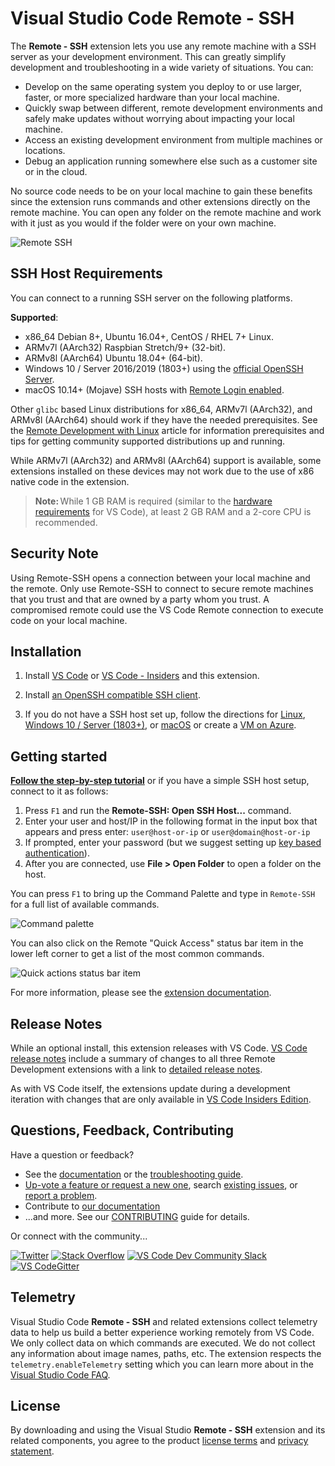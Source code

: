 # Visual Studio Code Remote - SSH

The **Remote - SSH** extension lets you use any remote machine with a SSH server as your development environment. This can greatly simplify development and troubleshooting in a wide variety of situations. You can:

- Develop on the same operating system you deploy to or use larger, faster, or more specialized hardware than your local machine.
- Quickly swap between different, remote development environments and safely make updates without worrying about impacting your local machine.
- Access an existing development environment from multiple machines or locations.
- Debug an application running somewhere else such as a customer site or in the cloud.

No source code needs to be on your local machine to gain these benefits since the extension runs commands and other extensions directly on the remote machine. You can open any folder on the remote machine and work with it just as you would if the folder were on your own machine.

![Remote SSH](https://microsoft.github.io/vscode-remote-release/images/ssh-readme.gif)

## SSH Host Requirements

You can connect to a running SSH server on the following platforms.

**Supported**:

- x86_64 Debian 8+, Ubuntu 16.04+, CentOS / RHEL 7+ Linux.
- ARMv7l (AArch32) Raspbian Stretch/9+ (32-bit).
- ARMv8l (AArch64) Ubuntu 18.04+ (64-bit).
- Windows 10 / Server 2016/2019 (1803+) using the [official OpenSSH Server](https://docs.microsoft.com/windows-server/administration/openssh/openssh_install_firstuse).
- macOS 10.14+ (Mojave) SSH hosts with [Remote Login enabled](https://support.apple.com/guide/mac-help/allow-a-remote-computer-to-access-your-mac-mchlp1066/mac).

Other `glibc` based Linux distributions for x86_64, ARMv7l (AArch32), and ARMv8l (AArch64) should work if they have the needed prerequisites. See the [Remote Development with Linux](https://aka.ms/vscode-remote/linux) article for information prerequisites and tips for getting community supported distributions up and running.

While ARMv7l (AArch32) and ARMv8l (AArch64) support is available, some extensions installed on these devices may not work due to the use of x86 native code in the extension.

> **Note:** While 1 GB RAM is required (similar to the [hardware requirements](https://code.visualstudio.com/docs/supporting/requirements) for VS Code), at least 2 GB RAM and a 2-core CPU is recommended.

## Security Note

Using Remote-SSH opens a connection between your local machine and the remote. Only use Remote-SSH to connect to secure remote machines that you trust and that are owned by a party whom you trust. A compromised remote could use the VS Code Remote connection to execute code on your local machine.

## Installation

1. Install [VS Code](https://code.visualstudio.com/) or [VS Code - Insiders](https://code.visualstudio.com/insiders) and this extension.

2. Install [an OpenSSH compatible SSH client](https://aka.ms/vscode-remote/ssh/supported-clients).

3. If you do not have a SSH host set up, follow the directions for [Linux](https://aka.ms/vscode-remote/ssh/ssh-server), [Windows 10 / Server (1803+)](https://docs.microsoft.com/en-us/windows-server/administration/openssh/openssh_install_firstuse), or [macOS](https://support.apple.com/guide/mac-help/allow-a-remote-computer-to-access-your-mac-mchlp1066/mac) or create a [VM on Azure](https://docs.microsoft.com/azure/virtual-machines/linux/quick-create-portal?toc=%2fazure%2fvirtual-machines%2flinux%2ftoc.json).

## Getting started

**[Follow the step-by-step tutorial](https://aka.ms/vscode-remote/ssh/tutorial)** or if you have a simple SSH host setup, connect to it as follows:

1. Press `F1` and run the **Remote-SSH: Open SSH Host...** command.
2. Enter your user and host/IP in the following format in the input box that appears and press enter: `user@host-or-ip` or `user@domain@host-or-ip`
3. If prompted, enter your password (but we suggest setting up [key based authentication](https://aka.ms/vscode-remote/ssh/key-based-auth)).
4. After you are connected, use **File > Open Folder** to open a folder on the host.

You can press `F1` to bring up the Command Palette and type in `Remote-SSH` for a full list of available commands.

![Command palette](https://microsoft.github.io/vscode-remote-release/images/remote-ssh-command-palette.png)

You can also click on the Remote "Quick Access" status bar item in the lower left corner to get a list of the most common commands.

![Quick actions status bar item](https://microsoft.github.io/vscode-remote-release/images/remote-dev-status-bar.png)

For more information, please see the [extension documentation](https://aka.ms/vscode-remote/ssh).

## Release Notes

While an optional install, this extension releases with VS Code. [VS Code release notes](https://code.visualstudio.com/updates/) include a summary of changes to all three Remote Development extensions with a link to [detailed release notes](https://github.com/microsoft/vscode-docs/tree/main/remote-release-notes).

As with VS Code itself, the extensions update during a development iteration with changes that are only available in [VS Code Insiders Edition](https://code.visualstudio.com/insiders/).

## Questions, Feedback, Contributing

Have a question or feedback?

- See the [documentation](https://aka.ms/vscode-remote) or the [troubleshooting guide](https://aka.ms/vscode-remote/troubleshooting).
- [Up-vote a feature or request a new one](https://aka.ms/vscode-remote/feature-requests), search [existing issues](https://aka.ms/vscode-remote/issues), or [report a problem](https://aka.ms/vscode-remote/issues/new).
- Contribute to [our documentation](https://github.com/Microsoft/vscode-docs)
- ...and more. See our [CONTRIBUTING](https://aka.ms/vscode-remote/contributing) guide for details.

Or connect with the community...

[![Twitter](https://microsoft.github.io/vscode-remote-release/images/Twitter_Social_Icon_24x24.png)](https://aka.ms/vscode-remote/twitter) [![Stack Overflow](https://microsoft.github.io/vscode-remote-release/images/so-image-24x24.png)](https://stackoverflow.com/questions/tagged/vscode) [![VS Code Dev Community Slack](https://microsoft.github.io/vscode-remote-release/images/Slack_Mark-24x24.png)](https://aka.ms/vscode-dev-community) [![VS CodeGitter](https://microsoft.github.io/vscode-remote-release/images/gitter-icon-24x24.png)](https://gitter.im/Microsoft/vscode)

## Telemetry

Visual Studio Code **Remote - SSH** and related extensions collect telemetry data to help us build a better experience working remotely from VS Code. We only collect data on which commands are executed. We do not collect any information about image names, paths, etc. The extension respects the `telemetry.enableTelemetry` setting which you can learn more about in the [Visual Studio Code FAQ](https://aka.ms/vscode-remote/telemetry).

## License

By downloading and using the Visual Studio **Remote - SSH** extension and its related components, you agree to the product [license terms](https://go.microsoft.com/fwlink/?linkid=2077057) and [privacy statement](https://www.microsoft.com/en-us/privacystatement/EnterpriseDev/default.aspx).
